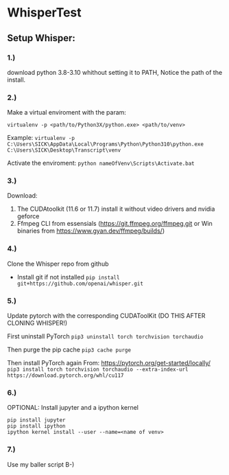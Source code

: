 # WhisperTest
## Setup Whisper:

### 1.)
download python 3.8-3.10 whithout setting it to PATH, Notice the path of the install. 

### 2.)
Make a virtual enviroment with the param:

```virtualenv -p <path/to/Python3X/python.exe> <path/to/venv>```

Example:
```virtualenv -p C:\Users\SICK\AppData\Local\Programs\Python\Python310\python.exe C:\Users\SICK\Desktop\Transcript\venv```

Activate the enviroment:
```python nameOfVenv\Scripts\Activate.bat```


### 3.)
Download:
1. The CUDAtoolkit (11.6 or 11.7) install it without video drivers and nvidia geforce
2. Ffmpeg CLI from essensials (https://git.ffmpeg.org/ffmpeg.git or Win binaries from https://www.gyan.dev/ffmpeg/builds/)


### 4.)
Clone the Whisper repo from github
- Install git if not installed
```pip install git+https://github.com/openai/whisper.git```


### 5.)
Update pytorch with the corresponding CUDAToolKit (DO THIS AFTER CLONING WHISPER!)

First uninstall PyTorch
```pip3 uninstall torch torchvision torchaudio```

Then purge the pip cache
```pip3 cache purge```

Then install PyTorch again
From: https://pytorch.org/get-started/locally/
```pip3 install torch torchvision torchaudio --extra-index-url https://download.pytorch.org/whl/cu117```

### 6.)
OPTIONAL: Install jupyter and a ipython kernel
```
pip install jupyter
pip install ipython
ipython kernel install --user --name=<name of venv>
```

### 7.)
Use my baller script B-)

